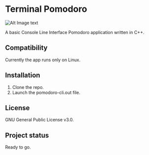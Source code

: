 # Terminal Pomodoro

![Alt Image text](https://gitlab.com/Gibsol/pomodoro-cli/-/raw/main/images/terminal%20pomodoro.png)


A basic Console Line Interface Pomodoro application written in C++.

## Compatibility
Currently the app runs only on Linux.

## Installation
1. Clone the repo.
2. Launch the pomodoro-cli.out file.  

## License
GNU General Public License v3.0.

## Project status
Ready to go.